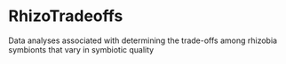 # RhizoTradeoffs
Data analyses associated with determining the trade-offs among rhizobia symbionts that vary in symbiotic quality
